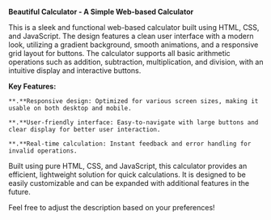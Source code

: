 **Beautiful Calculator - A Simple Web-based Calculator**

This is a sleek and functional web-based calculator built using HTML, CSS, and JavaScript. The design features a clean user interface with a modern look, utilizing a gradient background, smooth animations, and a responsive grid layout for buttons. The calculator supports all basic arithmetic operations such as addition, subtraction, multiplication, and division, with an intuitive display and interactive buttons.

**Key Features:**

    **.**Responsive design: Optimized for various screen sizes, making it usable on both desktop and mobile.
    
    **.**User-friendly interface: Easy-to-navigate with large buttons and clear display for better user interaction.
    
    **.**Real-time calculation: Instant feedback and error handling for invalid operations.

Built using pure HTML, CSS, and JavaScript, this calculator provides an efficient, lightweight solution for quick calculations. It is designed to be easily customizable and can be expanded with additional features in the future.

Feel free to adjust the description based on your preferences!









